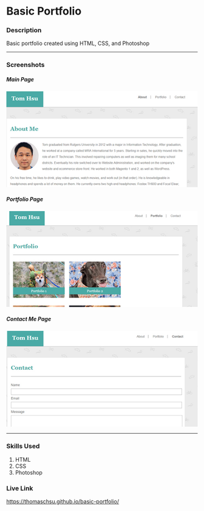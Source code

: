 # Basic Portfolio

### Description
Basic portfolio created using HTML, CSS, and Photoshop

- - -
### Screenshots

##### Main Page
![Image 1](/images/b-portfolio-1.jpg)

##### Portfolio Page
![Image 1](/images/b-portfolio-2.jpg)

##### Contact Me Page
![Image 1](/images/b-portfolio-3.jpg)

- - -

### Skills Used
1. HTML
2. CSS
3. Photoshop

### Live Link
https://thomaschsu.github.io/basic-portfolio/